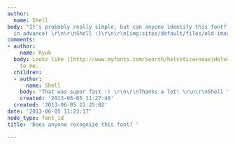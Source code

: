 ```yaml
---
author:
  name: Shell
body: "It's probably really simple, but can anyone identify this font? \r\n\r\nThank
  in advance! \r\n\r\nShell :)\r\n\r\n[img:sites/default/files/old-images/crop_4495.jpg]"
comments:
- author:
    name: Ryuk
  body: Looks like [[http://www.myfonts.com/search/helvetica+neue|Helvetica Neue]]
    to me.
  children:
  - author:
      name: Shell
    body: "That was super fast :) \r\n\r\nThanks a lot! \r\n\r\nShell "
    created: '2013-06-05 11:27:46'
  created: '2013-06-05 11:25:02'
date: '2013-06-05 11:23:17'
node_type: font_id
title: 'Does anyone recognize this font? '

---
```

